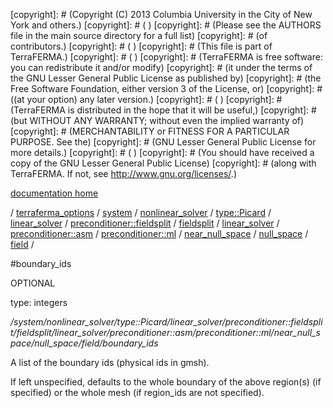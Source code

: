 [copyright]: # (Copyright (C) 2013 Columbia University in the City of New York and others.)
[copyright]: # ( )
[copyright]: # (Please see the AUTHORS file in the main source directory for a full list)
[copyright]: # (of contributors.)
[copyright]: # ( )
[copyright]: # (This file is part of TerraFERMA.)
[copyright]: # ( )
[copyright]: # (TerraFERMA is free software: you can redistribute it and/or modify)
[copyright]: # (it under the terms of the GNU Lesser General Public License as published by)
[copyright]: # (the Free Software Foundation, either version 3 of the License, or)
[copyright]: # ((at your option) any later version.)
[copyright]: # ( )
[copyright]: # (TerraFERMA is distributed in the hope that it will be useful,)
[copyright]: # (but WITHOUT ANY WARRANTY; without even the implied warranty of)
[copyright]: # (MERCHANTABILITY or FITNESS FOR A PARTICULAR PURPOSE. See the)
[copyright]: # (GNU Lesser General Public License for more details.)
[copyright]: # ( )
[copyright]: # (You should have received a copy of the GNU Lesser General Public License)
[copyright]: # (along with TerraFERMA. If not, see <http://www.gnu.org/licenses/>.)

[documentation home](Documentation)

/ [terraferma_options](../../../../../../../../../../../../../terraferma_options.md) / [system](../../../../../../../../../../../../system.md) / [nonlinear_solver](../../../../../../../../../../../nonlinear_solver.md) / [type::Picard](../../../../../../../../../../type__Picard.md) / [linear_solver](../../../../../../../../../linear_solver.md) / [preconditioner::fieldsplit](../../../../../../../../preconditioner__fieldsplit.md) / [fieldsplit](../../../../../../../fieldsplit.md) / [linear_solver](../../../../../../linear_solver.md) / [preconditioner::asm](../../../../../preconditioner__asm.md) / [preconditioner::ml](../../../../preconditioner__ml.md) / [near_null_space](../../../near_null_space.md) / [null_space](../../null_space.md) / [field](../field.md) /

#boundary_ids

OPTIONAL 

type: integers

*/system/nonlinear_solver/type::Picard/linear_solver/preconditioner::fieldsplit/fieldsplit/linear_solver/preconditioner::asm/preconditioner::ml/near_null_space/null_space/field/boundary_ids*

A list of the boundary ids (physical ids in gmsh).

If left unspecified, defaults to the whole boundary of the above region(s) (if specified) or the whole mesh (if region_ids are not specified).

[autogenerated]: # (This file was automatically generated from the schema file:/home/cwilson/repos/github/TerraFERMA/TerraFERMA/buckettools/schemas/solvers.rng.)

